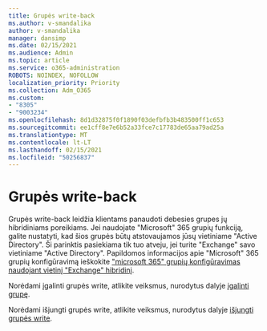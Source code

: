 ```yaml
---
title: Grupės write-back
ms.author: v-smandalika
author: v-smandalika
manager: dansimp
ms.date: 02/15/2021
ms.audience: Admin
ms.topic: article
ms.service: o365-administration
ROBOTS: NOINDEX, NOFOLLOW
localization_priority: Priority
ms.collection: Adm_O365
ms.custom:
- "8305"
- "9003234"
ms.openlocfilehash: 8d1d32875f0f1890f03defbfb3b483500ff1c653
ms.sourcegitcommit: ee1cff8e7e6b52a33fce7c17783de65aa79ad25a
ms.translationtype: MT
ms.contentlocale: lt-LT
ms.lasthandoff: 02/15/2021
ms.locfileid: "50256837"
---
```

# <a name="group-writeback"></a>Grupės write-back

Grupės write-back leidžia klientams panaudoti debesies grupes jų hibridiniams poreikiams. Jei naudojate "Microsoft" 365 grupių funkciją, galite nustatyti, kad šios grupės būtų atstovaujamos jūsų vietiniame "Active Directory". Ši parinktis pasiekiama tik tuo atveju, jei turite "Exchange" savo vietiniame "Active Directory". Papildomos informacijos apie "Microsoft" 365 grupių konfigūravimą ieškokite ["microsoft 365" grupių konfigūravimas naudojant vietinį "Exchange" hibridinį](https://docs.microsoft.com/exchange/hybrid-deployment/set-up-microsoft-365-groups#enable-group-writeback-in-azure-ad-connect).

Norėdami įgalinti grupės write, atlikite veiksmus, nurodytus dalyje [įgalinti grupę](https://docs.microsoft.com/azure/active-directory/hybrid/how-to-connect-group-writeback#enable-group-writeback). 

Norėdami išjungti grupės write, atlikite veiksmus, nurodytus dalyje [išjungti grupės write](https://docs.microsoft.com/azure/active-directory/hybrid/how-to-connect-group-writeback#disabling-group-writeback).